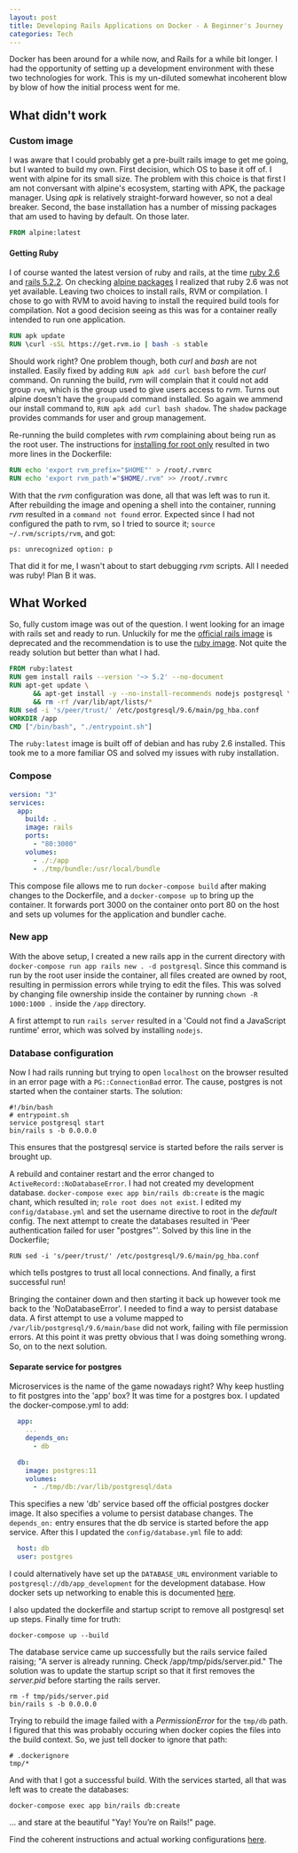 ```yaml
---
layout: post
title: Developing Rails Applications on Docker - A Beginner's Journey
categories: Tech
---
```


Docker has been around for a while now, and Rails for a while bit longer. I had the opportunity of setting up a development environment with these two technologies for work.
This is my un-diluted somewhat incoherent blow by blow of how the initial process went for me.

## What didn't work

### Custom image

I was aware that I could probably get a pre-built rails image to get me going, but I wanted to build my own.
First decision, which OS to base it off of. I went with alpine for its small size.
The problem with this choice is that first I am not conversant with alpine's ecosystem, starting with APK, the package manager.
Using *apk* is relatively straight-forward however, so not a deal breaker. Second, the base installation has a number of missing packages that am used to having by default.
On those later.
~~~Dockerfile
FROM alpine:latest
~~~

#### Getting Ruby

I of course wanted the latest version of ruby and rails, at the time [ruby 2.6](https://www.ruby-lang.org/en/news/2018/12/25/ruby-2-6-0-released/) and [rails 5.2.2](https://weblog.rubyonrails.org/2018/12/4/Rails-5-2-2-has-been-released/).
On checking [alpine packages](https://pkgs.alpinelinux.org/packages) I realized that ruby 2.6 was not yet available. Leaving two choices to install rails, RVM or compilation.
I chose to go with RVM to avoid having to install the required build tools for compilation.
Not a good decision seeing as this was for a container really intended to run one application.
~~~Dockerfile
RUN apk update
RUN \curl -sSL https://get.rvm.io | bash -s stable
~~~
Should work right? One problem though, both *curl* and *bash* are not installed. Easily fixed by adding `RUN apk add curl bash` before the *curl* command.
On running the build, *rvm* will complain that it could not add group `rvm`, which is the group used to give users access to *rvm*.
Turns out alpine doesn't have the `groupadd` command installed. So again we ammend our install command to, `RUN apk add curl bash shadow`.
The `shadow` package provides commands for user and group management.

Re-running the build completes with *rvm* complaining about being run as the root user.
The instructions for [installing for root only](https://rvm.io/support/faq#i-want-to-install-for-root-only) resulted in two more lines in the Dockerfile:
~~~Dockerfile
RUN echo 'export rvm_prefix="$HOME"' > /root/.rvmrc
RUN echo 'export rvm_path'="$HOME/.rvm" >> /root/.rvmrc
~~~
With that the *rvm* configuration was done, all that was left was to run it. After rebuilding the image and opening a shell into the container, running *rvm* resulted in a `command not found` error.
Expected since I had not configured the path to rvm, so I tried to source it; `source ~/.rvm/scripts/rvm`, and got:
~~~shell
ps: unrecognized option: p
~~~
That did it for me, I wasn't about to start debugging *rvm* scripts. All I needed was ruby! Plan B it was.

## What Worked

So, fully custom image was out of the question. I went looking for an image with rails set and ready to run.
Unluckily for me the [official rails image](https://hub.docker.com/_/rails/) is deprecated and the recommendation is to use the [ruby image](https://hub.docker.com/_/ruby/).
Not quite the ready solution but better than what I had.

~~~Dockerfile
FROM ruby:latest
RUN gem install rails --version '~> 5.2' --no-document
RUN apt-get update \
      && apt-get install -y --no-install-recommends nodejs postgresql \
      && rm -rf /var/lib/apt/lists/*
RUN sed -i 's/peer/trust/' /etc/postgresql/9.6/main/pg_hba.conf
WORKDIR /app
CMD ["/bin/bash", "./entrypoint.sh"]
~~~
The `ruby:latest` image is built off of debian and has ruby 2.6 installed. This took me to a more familiar OS and solved my issues with ruby installation.

### Compose

~~~yaml
version: "3"
services:
  app:
    build: .
    image: rails
    ports:
      - "80:3000"
    volumes:
      - ./:/app
      - ./tmp/bundle:/usr/local/bundle
~~~
This compose file allows me to run `docker-compose build` after making changes to the Dockerfile, and a `docker-compose up` to bring up the container.
It forwards port 3000 on the container onto port 80 on the host and sets up volumes for the application and bundler cache.

### New app

With the above setup, I created a new rails app in the current directory with `docker-compose run app rails new . -d postgresql`.
Since this command is run by the root user inside the container, all files created are owned by root, resulting in permission errors while trying to edit the files.
This was solved by changing file ownership inside the container by running `chown -R 1000:1000 .` inside the `/app` directory.

A first attempt to run `rails server` resulted in a 'Could not find a JavaScript runtime' error, which was solved by installing `nodejs`.

### Database configuration

Now I had rails running but trying to open `localhost` on the browser resulted in an error page with a `PG::ConnectionBad` error.
The cause, postgres is not started when the container starts. The solution:
~~~shell
#!/bin/bash
# entrypoint.sh
service postgresql start
bin/rails s -b 0.0.0.0
~~~
This ensures that the postgresql service is started before the rails server is brought up.

A rebuild and container restart and the error changed to `ActiveRecord::NoDatabaseError`. I had not created my development database.
`docker-compose exec app bin/rails db:create` is the magic chant, which resulted in; `role root does not exist`.
I edited my `config/database.yml` and set the username directive to root in the *default* config.
The next attempt to create the databases resulted in 'Peer authentication failed for user "postgres"'. Solved by this line in the Dockerfile;
~~~
RUN sed -i 's/peer/trust/' /etc/postgresql/9.6/main/pg_hba.conf
~~~
which tells postgres to trust all local connections. And finally, a first successful run!

Bringing the container down and then starting it back up however took me back to the 'NoDatabaseError'.
I needed to find a way to persist database data. A first attempt to use a volume mapped to `/var/lib/postgresql/9.6/main/base` did not work, failing with file permission errors.
At this point it was pretty obvious that I was doing something wrong. So, on to the next solution.

#### Separate service for postgres

Microservices is the name of the game nowadays right? Why keep hustling to fit postgres into the 'app' box? It was time for a postgres box.
I updated the docker-compose.yml to add:
~~~yaml
  app:
    ...
    depends_on:
      - db

  db:
    image: postgres:11
    volumes:
      - ./tmp/db:/var/lib/postgresql/data
~~~
This specifies a new 'db' service based off the official postgres docker image. It also specifies a volume to persist database changes.
The `depends_on:` entry ensures that the db service is started before the app service.
After this I updated the `config/database.yml` file to add:
~~~yml
  host: db
  user: postgres
~~~
I could alternatively have set up the `DATABASE_URL` environment variable to `postgresql://db/app_development` for the development database.
How docker sets up networking to enable this is documented [here](https://docs.docker.com/compose/networking/).

I also updated the dockerfile and startup script to remove all postgresql set up steps. Finally time for truth:
~~~shell
docker-compose up --build
~~~
The database service came up successfully but the rails service failed raising; "A server is already running. Check /app/tmp/pids/server.pid."
The solution was to update the startup script so that it first removes the *server.pid* before starting the rails server.
~~~shell
rm -f tmp/pids/server.pid
bin/rails s -b 0.0.0.0
~~~
Trying to rebuild the image failed with a *PermissionError* for the `tmp/db` path. I figured that this was probably occuring when docker copies the files into the build context. So, we just tell docker to ignore that path:
~~~text
# .dockerignore
tmp/*
~~~
And with that I got a successful build. With the services started, all that was left was to create the databases:
~~~shell
docker-compose exec app bin/rails db:create
~~~
... and stare at the beautiful "Yay! You’re on Rails!" page.

Find the coherent instructions and actual working configurations [here](https://zegetech.com/blog/2019/02/14/rails-on-docker.html).

